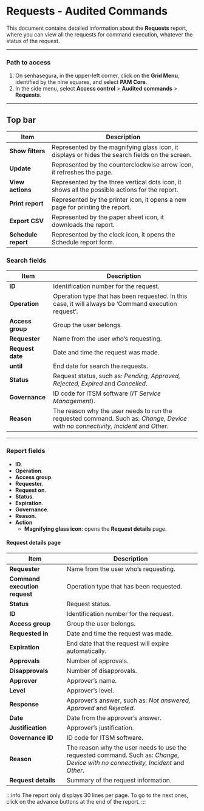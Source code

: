 # Requests - Audited Commands

This document contains detailed information about the **Requests** report, where you can view all the requests for command execution, whatever the status of the request.
***
### Path to access

1. On senhasegura, in the upper-left corner, click on the **Grid Menu**, identified by the nine squares, and select **PAM Core**.
2. In the side menu, select **Access control** > **Audited commands** > **Requests**.

***
## Top bar
**Item**|**Description**
|---|---|
**Show filters**|Represented by the magnifying glass icon, it displays or hides the search fields on the screen.
**Update**|Represented by the counterclockwise arrow icon, it refreshes the page.
**View actions**|Represented by the three vertical dots icon, it shows all the possible actions for the report.
**Print report**|Represented by the printer icon, it opens a new page for printing the report.
**Export CSV**|Represented by the paper sheet icon, it downloads the report.
**Schedule report**|Represented by the clock icon, it opens the Schedule report form.


### Search fields

**Item**|**Description**
|---|---|
**ID**|Identification number for the request.
**Operation**|Operation type that has been requested. In this case, it will always be ‘Command execution request’.
**Access group**|Group the user belongs.
**Requester**|Name from the user who’s requesting.
**Request date**|Date and time the request was made.
**until**|End date for search the requests.
**Status**|Request status, such as: *Pending, Approved, Rejected, Expired* and *Cancelled*.
**Governance**|ID code for ITSM software (*IT Service Management*).
**Reason**|The reason why the user needs to run the requested command. Such as: *Change, Device with no connectivity, Incident* and *Other*.

***

### Report fields

* **ID**.
* **Operation**.
* **Access group**.
* **Requester**.
* **Request on**.
* **Status**.
* **Expiration**.
* **Governance**.
* **Reason**.
* **Action**
    * **Magnifying glass icon**: opens the **Request details** page.

#### Request details page

**Item**|**Description**
|---|---|
**Requester**|Name from the user who’s requesting.
**Command execution request**|Operation type that has been requested.
**Status**|Request status.
**ID**|Identification number for the request.
**Access group**|Group the user belongs.
**Requested in**|Date and time the request was made.
**Expiration**|End date that the request will expire automatically.
**Approvals**|Number of approvals.
**Disapprovals**|Number of disapprovals.
**Approver**|Approver’s name.
**Level**|Approver’s level.
**Response**|Approver’s answer, such as: *Not answered, Approved* and *Rejected*.
**Date**|Date from the approver’s answer.
**Justification**|Approver’s justification.
**Governance ID**|ID code for ITSM software.
**Reason**|The reason why the user needs to use the requested command. Such as: *Change, Device with no connectivity, Incident* and *Other*.
**Request details**|Summary of the request information.

 :::info
The report only displays 30 lines per page. To go to the next ones, click on the advance buttons at the end of the report.
:::